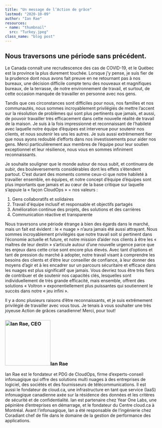 ```yaml
---
title: "Un message de l’Action de grâce"
lastmod: "2020-10-09"
author: "Ian Rae"
resources:
- name: "thumbnail"
  src: "Turkey.jpeg"
class_name: "blog post"
---
```


<h2>Nous traversons une période sans précédent.
</h2>

<p>Le Canada connaît une recrudescence des cas de COVID-19, et le Québec est la province la plus durement touchée. Lorsque j’y pense, je suis fier de la prudence dont nous avons fait preuve en ne retournant pas à nos bureaux, une décision difficile compte tenu des nouveaux et magnifiques bureaux, de la terrasse, de notre environnement de travail, et surtout, de cette occasion manquée de travailler en personne avec nos gens.</p>

<p>Tandis que ces circonstances sont difficiles pour nous, nos familles et nos communautés, nous sommes incroyablement privilégiés de mettre l’accent sur la résolution de problèmes qui sont plus pertinents que jamais, et aussi, de pouvoir travailler très efficacement dans cette nouvelle réalité de travail de la maison. Je suis à la fois impressionné et reconnaissant de l’habileté avec laquelle notre équipe d’équipes est intervenue pour soutenir nos clients, et nous soutenir les uns les autres. Je suis aussi extrêmement fier que nous ayons redoublé d’efforts dans nos investissements pour aider nos gens. Merci particulièrement aux membres de l’équipe pour leur soutien exceptionnel et leur résilience, nous vous en sommes infiniment reconnaissants.</p>

<p>Je souhaite souligner que le monde autour de nous subit, et continuera de subir, des bouleversements considérables dont les effets s’étendent partout. C’est durant des moments comme ceux-ci que notre habileté à travailler ensemble, en équipes, et notre concept d’équipe d’équipes sont plus importants que jamais et au cœur de la base critique sur laquelle s’appuie la « façon CloudOps » = nos valeurs :</p>

<ol>
  <li>Gens collaboratifs et solidaires</li>
  <li>Travail d'équipe inclusif et responsable et objectifs partagés</li>
  <li>Amélioration continue des projets, des solutions et des carrières</li>
  <li>Communication réactive et transparente</li>
</ol>

<p>Nous traversons une période étrange à bien des égards dans le marché, mais un fait est évident : le « nuage » n’aura jamais été aussi attrayant. Nous sommes incroyablement privilégiés que notre travail soit si pertinent dans l’économie actuelle et future, et notre mission d’aider nos clients à être les « maîtres de leur destin » s’articule autour d’une nouvelle urgence parce que les enjeux dans cette crise sont encore plus élevés. Avec tant d’options et tant de pression du marché à adopter, notre travail visant à comprendre les besoins des clients et d’être leur conseiller de confiance, à leur donner des moyens d’agir et à les encadrer sur un parcours sécuritaire et efficace dans les nuages est plus significatif que jamais. Vous devriez tous être très fiers de contribuer et de soutenir nos capacités clés, lesquelles sont individuellement de très grande efficacité, mais ensemble, offrent des solutions « Voltron » exponentiellement plus puissantes qui soutiennent le succès dans notre « jeu infini ».</p>

<p>Il y a donc plusieurs raisons d’être reconnaissants, et je suis extrêmement privilégié de travailler avec vous tous. Je tenais à vous souhaiter une très joyeuse Action de grâces canadienne! Merci, pour tout!</p>

<h3><img class="alignleft" title="Ian Rae" src="/images/blog/post/irae_150x150.jpeg" alt="Ian Rae, CEO" width="150">Ian Rae</h3><p>Ian Rae est le fondateur et PDG de CloudOps, firme d’experts-conseil infonuagique qui offre des solutions multi nuages à des entreprises de logiciel, des sociétés et des fournisseurs de télécommunications. Il est aussi le fondateur de cloud.ca, une infrastructure en tant que service (IaaS) infonuagique canadienne axée sur la résidence des données et les critères de sécurité et de confidentialité. Ian est partenaire chez Year One Labs, une pépinière d’entreprises en démarrage, et le fondateur du Centre cloud.ca à Montréal.
Avant l’infonuagique, Ian a été responsable de l’ingénierie chez Coradiant chef de file dans le domaine de la gestion de performance des applications.</p>
